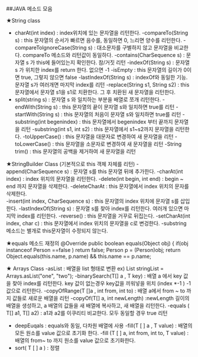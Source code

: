 

##JAVA 메소드 모음

★String class
- charAt(int index) : index위치에 있는 문자열을 리턴한다.
-compareTo(String s) : this 문자열의 순서가 빠르면  음수를, 동일하면 0, 느리면 양수를 리턴한다.
-compareTolgnoreCase(String s) : 대소문자를 구별하지 않고 문자열을 비교한다. compareTo 메소드와 리턴값이 동일하다.
-contains(CharSequence s) : 문자열 s 가 this에 들어있는지 확인한다. 참/거짓 리턴
-indexOf(String s) : 문자열 s 가 위치한 index를 return 한다. 없으면 -1
-isEmpty  : this 문자열의 길이가 0이면 true, 그렇지 않으면 false 
-lastIndexOf(String s) : indexOf와 동일한 기능. 문자열 s가 여러개면 마지막 index를 리턴
-replace(String s1, String s2) :  this 문자열에서 문자열 s1을 s1로 치환한다. 그 후 치환된 새 문자열을 리턴한다.
- split(string s)  : 문자열 s 와 일치하는 부분을 배열로 쪼개 리턴한다.
-endWith(String s) : this 문자열의 끝이 문자열 s와 일치하면 true를 리턴
-startWith(String s) : this 문자열의 처음이 문자열 s와 일치하면 true를 리턴
-substring(int begenindex) : this 문자열에서 begenindex 부터 끝까지 문자열을 리턴
-substring(int s1, int s2) : this 문자열에서 s1~s2까지 문자열을 리턴한다.
-toUpperCase() : this 문자열을 대문자로 변경하여 새 문자열을 리턴
-toLowerCase() : this 문자열을 소문자로 변경하여 새 문자열을 리턴
-String trim() : this 문자열의 공백을 제거하여 새 문자열을 리턴

★StringBuilder Class (기본적으로 this 객체 자체를 리턴)
-append(CharSequence s) : 문자열 s를 this 문자열 뒤에 추가한다. 
-charAt(int index) : index 위치의 문자열을 리턴한다.
-delete(int begin, int end) : begin ~ end 까지 문자열을 삭제한다. 
-deleteCharAt : this 문자열에서 index 위치의 문자를 삭제한다.  
-insert(int index, CharSequence s) : this 문자열의 index 위치에 문자열 s를 삽입한다.
-lastIndexOf(String s)  :  문자열 s를 찾아 index를 리턴한다. 여러개 있으면 마지막 index를 리턴한다.
-reverse() : this 문자열을 거꾸로 뒤집는다.
-setCharAt(int index, char c) :  this 문자열에서 index 위치의 문자열을 c로 변겅한다.
-substring 메소드는 별개로 this문자열이 수정되지 않는다.

★equals 메소드 재정의
@Override
public boolean equals(Object obj) {
      if(obj instanceof Person ==false )  return false;
      Person p = (Person)obj;
      return Object.equals(this.name, p.name) && this.name == p.name;

★ Arrays Class
-asList  : 배열을 list 형태로 변환
ex) List<String> stringList = Arrays.asList("one", "two");
-binarySearch(T[] a , T key)  : 배열 a 에서 key 값을 찾아 index를 리턴한다. 
key 값이 없는경우 key값을 끼워넣을 위치 (index *-1 ) -1 값으로 리턴한다.
-copyOfRange(T []a , int from, int to) : 배열 a에서 from ~ to 까지 값들로 새로운 배열을 리턴
-copyOf(T[] a, int newLength) :newLength 길이의 배열을 생성하고, a 배열의 값들을 새 배열에 복사하고, 새 배열을 리턴한다.
-equals ( T[] a1, T[] a2) :   a1과 a2를 이쿠리티 비교한다. 모두 동일할 경우 true 리턴
- deepEuqals : equals와 동일, 다차원 배열에 사용
-fill(T [ ] a , T value) :  배열의 모든 원소를 value 값으로 초기화 한다.
-fill (T [ ] a, int from, int to, T value) : 배열의 from~ to 까지 원소를 value 값으로 초기화한다.
- sort( T [ ] a ) : 정렬

